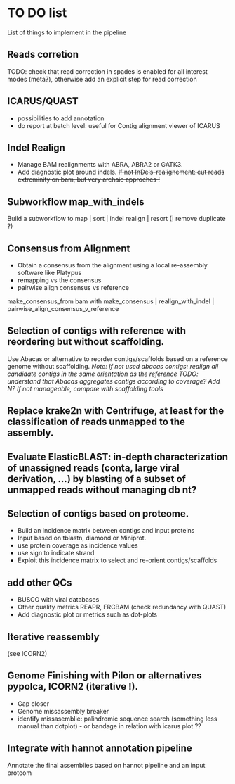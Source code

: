 # TO DO list

List of things to implement in the pipeline
## Reads corretion
TODO: check that read correction in spades is enabled for all interest modes (meta?), otherwise add an explicit step for read correction

## ICARUS/QUAST
- possibilities to add annotation
- do report at batch level: useful for Contig alignment viewer of ICARUS
  
## Indel Realign
- Manage BAM realignments with ABRA, ABRA2 or GATK3.
- Add diagnostic plot around indels.
~~If not InDels-realignement: cut reads extreminity on bam, but very archaic approches !~~

## Subworkflow map_with_indels
Build a subworkflow to map | sort | indel realign | resort (| remove duplicate ?)

## Consensus from Alignment
- Obtain a consensus from the alignment using a local re-assembly software like Platypus
- remapping vs the consensus 
- pairwise align consensus vs reference

make_consensus_from bam with make_consensus | realign_with_indel | pairwise_align_consensus_v_reference

## Selection of contigs with reference with reordering but without scaffolding.

Use Abacas or alternative to reorder contigs/scaffolds based on a reference genome without scaffolding.
*Note: If not used abacas contigs: realign all candidate contigs in the same orientation as the reference*
*TODO: understand that Abacas aggregates contigs according to coverage? Add N? If not manageable, compare with scaffolding tools*

## Replace krake2n with Centrifuge, at least for the classification of reads unmapped to the assembly.

## Evaluate ElasticBLAST: in-depth characterization of unassigned reads (conta, large viral derivation, ...) by blasting of a subset of unmapped reads without managing db nt?

## Selection of contigs based on proteome. 

- Build an incidence matrix between contigs and input proteins
- Input based on tblastn, diamond or Miniprot.
 - use protein coverage as incidence values
 - use sign to indicate strand 
- Exploit this incidence matrix to select and re-orient contigs/scaffolds

## add other QCs
- BUSCO with viral databases
- Other quality metrics REAPR, FRCBAM (check redundancy with QUAST)
- Add diagnostic plot or metrics such as dot-plots

## Iterative reassembly

(see ICORN2)

## Genome Finishing with Pilon or alternatives pypolca, ICORN2 (iterative !).
  - Gap closer
  - Genome missassembly breaker
  - identify missasemblie: palindromic sequence search (something less manual than dotplot) - or bandage in relation with icarus plot ??

## Integrate with hannot annotation pipeline

Annotate the final assemblies based on hannot pipeline and an input proteom
